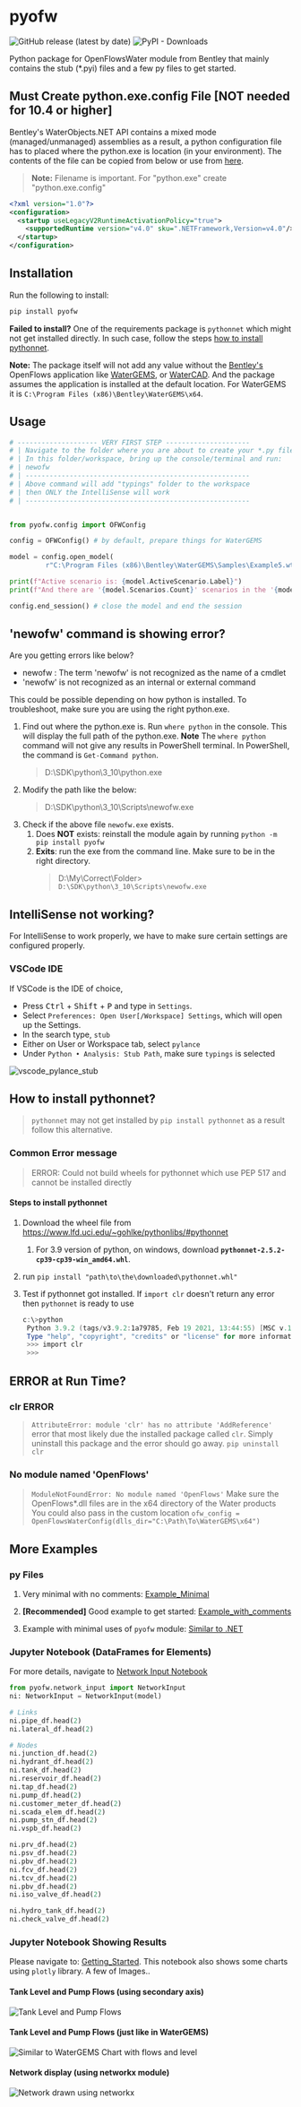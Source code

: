 # pyofw

![GitHub release (latest by date)](https://img.shields.io/github/v/release/worthapenny/pyofw)
![PyPI - Downloads](https://img.shields.io/pypi/dm/pyofw)

Python package for OpenFlowsWater module from Bentley that mainly contains the stub (*.pyi) files and a few py files to get started.

## Must Create python.exe.config File [**NOT** needed for 10.4 or higher]

Bentley's WaterObjects.NET API contains a mixed mode (managed/unmanaged)
assemblies as a result, a python configuration file has to placed where the python.exe is location (in your environment). The contents of the file can be copied from below or use from [here](/misc/python.exe.config).

>**Note:** Filename is important. For "python.exe" create "python.exe.config"

```xml
<?xml version="1.0"?>
<configuration>
  <startup useLegacyV2RuntimeActivationPolicy="true">
    <supportedRuntime version="v4.0" sku=".NETFramework,Version=v4.0"/>
  </startup>
</configuration>
````

## Installation

Run the following to install:

```python
pip install pyofw
```

**Failed to install?** One of the requirements package is `pythonnet` which might not get installed directly. In such case, follow the steps [how to install pythonnet](#how-to-install-pythonnet).

 **Note:** The package itself will not add any value without the [Bentley's](https://www.bentley.com/en) OpenFlows application like [WaterGEMS](https://www.bentley.com/en/products/product-line/hydraulics-and-hydrology-software/watergems), or [WaterCAD](https://www.bentley.com/en/products/product-line/hydraulics-and-hydrology-software/watercad). And the package assumes the application is installed at the default location. For WaterGEMS it is `C:\Program Files (x86)\Bentley\WaterGEMS\x64`.

## Usage

```python
# -------------------- VERY FIRST STEP ---------------------
# | Navigate to the folder where you are about to create your *.py files
# | In this folder/workspace, bring up the console/terminal and run: 
# | newofw
# | --------------------------------------------------------
# | Above command will add "typings" folder to the workspace
# | then ONLY the IntelliSense will work
# | --------------------------------------------------------


from pyofw.config import OFWConfig

config = OFWConfig() # by default, prepare things for WaterGEMS

model = config.open_model(
         r"C:\Program Files (x86)\Bentley\WaterGEMS\Samples\Example5.wtg")

print(f"Active scenario is: {model.ActiveScenario.Label}")
print(f"And there are '{model.Scenarios.Count}' scenarios in the '{model}' model")

config.end_session() # close the model and end the session
```

## 'newofw' command is showing error?

Are you getting errors like below?

* newofw : The term 'newofw' is not recognized as the name of a cmdlet
* 'newofw' is not recognized as an internal or external command

This could be possible depending on how python is installed. To troubleshoot, make sure you are using the right python.exe. 

1. Find out where the python.exe is. Run `where python` in the console. This will display the full path of the python.exe. **Note** The `where python` command will not give any results in PowerShell terminal. In PowerShell, the command is `Get-Command python`.
   > D:\SDK\python\3_10\python.exe
2. Modify the path like the below:
   > D:\SDK\python\3_10\Scripts\newofw.exe
3. Check if the above file `newofw.exe` exists. 
   1. Does **NOT** exists: reinstall the module again by running `python -m pip install pyofw`
   2. **Exits**: run the exe from the command line. Make sure to be in the right directory.
      >  D:\My\Correct\Folder> `D:\SDK\python\3_10\Scripts\newofw.exe`

## IntelliSense not working?

For IntelliSense to work properly, we have to make sure certain settings are configured properly. 

### VSCode IDE

If VSCode is the IDE of choice,

* Press <kbd>Ctrl</kbd> + <kbd>Shift</kbd> + <kbd>P</kbd> and type in `Settings`.
* Select `Preferences: Open User[/Workspace] Settings`, which will open up the Settings.
* In the search type, `stub`
* Either on User or Workspace tab, select `pylance`
* Under `Python • Analysis: Stub Path`, make sure `typings` is selected

![vscode_pylance_stub](misc/pylance_stub_typings.png)

## How to install pythonnet?

> `pythonnet` may not get installed by `pip install pythonnet` as a result follow this alternative.

### Common Error message

> ERROR: Could not build wheels for pythonnet which use PEP 517 and cannot be installed directly

#### Steps to install pythonnet

1. Download the wheel file from <https://www.lfd.uci.edu/~gohlke/pythonlibs/#pythonnet>
   1. For 3.9 version of python, on windows, download **`pythonnet-2.5.2-cp39-cp39-win_amd64.whl`**.
2. run `pip install "path\to\the\downloaded\pythonnet.whl"`
3. Test if pythonnet got installed. If `import clr` doesn't return any error then `pythonnet` is ready to use

   ```powershell
   c:\>python
    Python 3.9.2 (tags/v3.9.2:1a79785, Feb 19 2021, 13:44:55) [MSC v.1928 64 bit (AMD64)] on win32
    Type "help", "copyright", "credits" or "license" for more information.
    >>> import clr
    >>>
   ```

## ERROR at Run Time?

### clr ERROR

>`AttributeError: module 'clr' has no attribute 'AddReference'`
> error that most likely due the installed package called `clr`. Simply uninstall this package and the error should go away.
>`pip uninstall clr`

### No module named 'OpenFlows'

>`ModuleNotFoundError: No module named 'OpenFlows'`
>Make sure the OpenFlows*.dll files are in the x64 directory of the Water products
>You could also pass in the custom location `ofw_config = OpenFlowsWaterConfig(dlls_dir="C:\Path\To\WaterGEMS\x64")`

## More Examples

### py Files

1. Very minimal with no comments:
[Example_Minimal](/src/pyofw/template/example_minimal.py)

1. **[Recommended]** Good example to get started:
[Example_with_comments](src/pyofw/template/example_with_comments.py)

1. Example with minimal uses of `pyofw` module:
[Similar to .NET](example/load_openflows_dlls.py)

### Jupyter Notebook (DataFrames for Elements)

For more details, navigate to [Network Input Notebook](example/notebook/networkInputDFs.ipynb)

```py
from pyofw.network_input import NetworkInput
ni: NetworkInput = NetworkInput(model)

# Links
ni.pipe_df.head(2)
ni.lateral_df.head(2)

# Nodes
ni.junction_df.head(2)
ni.hydrant_df.head(2)
ni.tank_df.head(2)
ni.reservoir_df.head(2)
ni.tap_df.head(2)
ni.pump_df.head(2)
ni.customer_meter_df.head(2)
ni.scada_elem_df.head(2)
ni.pump_stn_df.head(2)
ni.vspb_df.head(2)

ni.prv_df.head(2)
ni.psv_df.head(2)
ni.pbv_df.head(2)
ni.fcv_df.head(2)
ni.tcv_df.head(2)
ni.pbv_df.head(2)
ni.iso_valve_df.head(2)

ni.hydro_tank_df.head(2)
ni.check_valve_df.head(2)
```


### Jupyter Notebook Showing Results

Please navigate to: [Getting_Started](src/pyofw/template/Getting_Started.ipynb).
This notebook also shows some charts using `plotly` library. A few of Images..

#### Tank Level and Pump Flows (using secondary axis)

![Tank Level and Pump Flows](misc/result-tank-levels.png)

#### Tank Level and Pump Flows (just like in WaterGEMS)

![Similar to WaterGEMS Chart with flows and level](misc/result-tank-levels-and-pump-flows.png)

#### Network display (using networkx module)

![Network drawn using networkx](misc/networkx_network.png)